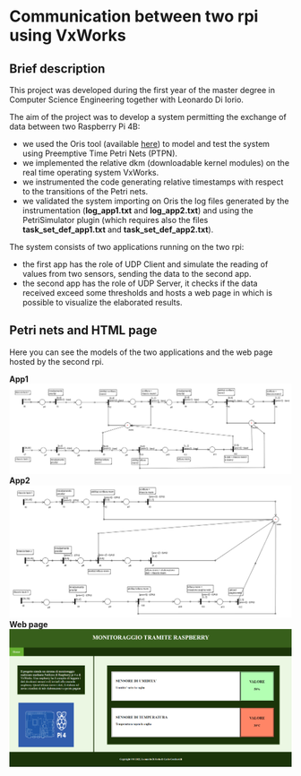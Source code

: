 # Communication between two rpi using VxWorks

## Brief description
This project was developed during the first year of the master degree in Computer Science Engineering together with Leonardo Di Iorio.

The aim of the project was to develop a system permitting the exchange of data between two Raspberry Pi 4B:

* we used the Oris tool (available [here](https://stlab.dinfo.unifi.it/oris1.0/)) to model and test the system using Preemptive Time Petri Nets (PTPN).
* we implemented the relative dkm (downloadable kernel modules) on the real time operating system VxWorks.
* we instrumented the code generating relative timestamps with respect to the transitions of the Petri nets.
* we validated the system importing on Oris the log files generated by the instrumentation (**log_app1.txt** and **log_app2.txt**) and using the PetriSimulator plugin (which requires also the files **task_set_def_app1.txt** and **task_set_def_app2.txt**).

The system consists of two applications running on the two rpi:

* the first app has the role of UDP Client and simulate the reading of values from two sensors, sending the data to the second app.
* the second app has the role of UDP Server, it checks if the data received exceed some thresholds and hosts a web page in which is possible to visualize the elaborated results.

## Petri nets and HTML page
Here you can see the models of the two applications and the web page hosted by the second rpi.

**App1**
![App Screenshot](images/petriapp1.png)
**App2**
![App Screenshot](images/petriapp2.png)
**Web page**
![App Screenshot](images/webpage.png)